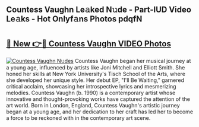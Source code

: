 ## Countess Vaughn Le𝚊ked N𝚞de - Part-IUD Video Le𝚊ks - Hot Onlyf𝚊ns Photos pdqfN

# <h2><a href="http://ac210.deff.icu/?id=Countess+Vaughn">🔗 New 👉🔴 Countess Vaughn VIDEO Photos</a></h2>

[![Countess Vaughn N𝚞des](https://i.imgur.com/rIISA9y.gif)](http://ac210.deff.icu/?id=Countess+Vaughn)
Countess Vaughn began her musical journey at a young age, influenced by artists like Joni Mitchell and Elliott Smith. She honed her skills at New York University's Tisch School of the Arts, where she developed her unique style. Her debut EP, "I'll Be Waiting," garnered critical acclaim, showcasing her introspective lyrics and mesmerizing melodies. Countess Vaughn (b. 1990) is a contemporary artist whose innovative and thought-provoking works have captured the attention of the art world. Born in London, England, Countess Vaughn's artistic journey began at a young age, and her dedication to her craft has led her to become a force to be reckoned with in the contemporary art scene.

